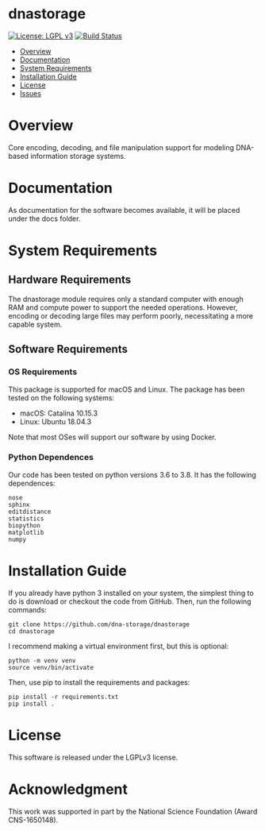 # dnastorage
[![License: LGPL v3](https://img.shields.io/badge/License-LGPLv3-blue.svg)](https://www.gnu.org/licenses/lgpl-3.0)
[![Build Status](https://travis-ci.com/dna-storage/dnastorage.svg?token=rCvdBqMzwWyNvxxUUbSh&branch=master)](https://travis-ci.com/dna-storage/dnastorage)

- [Overview](#overview)
- [Documentation](#documentation)
- [System Requirements](#system-requirements)
- [Installation Guide](#installation-guide)
- [License](#license)
- [Issues](https://github.com/dna-storage/dnastorage/issues)

# Overview

Core encoding, decoding, and file manipulation support for modeling DNA-based information storage systems.

# Documentation

As documentation for the software becomes available, it will be placed under the docs folder.

# System Requirements

## Hardware Requirements
The dnastorage module requires only a standard computer with enough RAM and compute power to support the needed operations. However, encoding or decoding large files may perform poorly, necessitating a more capable system.

## Software Requirements
### OS Requirements
This package is supported for macOS and Linux. The package has been tested on the following systems:

+ macOS: Catalina 10.15.3
+ Linux: Ubuntu 18.04.3

Note that most OSes will support our software by using Docker.

### Python Dependences

Our code has been tested on python versions 3.6 to 3.8. It has the following dependences:

```
nose
sphinx
editdistance
statistics
biopython
matplotlib
numpy
```

# Installation Guide

If you already have python 3 installed on your system, the simplest thing to do is download or checkout the code from GitHub.  Then, run the following commands:

    git clone https://github.com/dna-storage/dnastorage
    cd dnastorage
    
I recommend making a virtual environment first, but this is optional:

    python -m venv venv
    source venv/bin/activate
    
Then, use pip to install the requirements and packages:

    pip install -r requirements.txt
    pip install .

   
# License

This software is released under the LGPLv3 license.

# Acknowledgment

This work was supported in part by the National Science Foundation (Award CNS-1650148).
